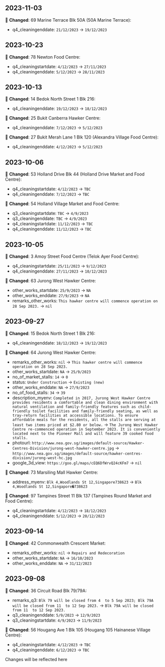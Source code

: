 ## 2023-11-03


🔵 **Changed**: 69 Marine Terrace Blk 50A (50A Marine Terrace):
  - q4_cleaningenddate: `21/12/2023` -> `19/12/2023`

## 2023-10-23


🔵 **Changed**: 78 Newton Food Centre:
  - q4_cleaningstartdate: `4/12/2023` -> `27/11/2023`
  - q4_cleaningenddate: `5/12/2023` -> `28/11/2023`

## 2023-10-13


🔵 **Changed**: 14 Bedok North Street 1 Blk 216:
  - q4_cleaningenddate: `19/12/2023` -> `18/12/2023`

🔵 **Changed**: 25 Bukit Canberra Hawker Centre:
  - q4_cleaningenddate: `7/12/2023` -> `5/12/2023`

🔵 **Changed**: 27 Bukit Merah Lane 1 Blk 120 (Alexandra Village Food Centre):
  - q4_cleaningenddate: `4/12/2023` -> `5/12/2023`

## 2023-10-06


🔵 **Changed**: 53 Holland Drive Blk 44 (Holland Drive Market and Food Centre):
  - q4_cleaningstartdate: `4/12/2023` -> `TBC`
  - q4_cleaningenddate: `7/12/2023` -> `TBC`

🔵 **Changed**: 54 Holland Village Market and Food Centre:
  - q3_cleaningstartdate: `TBC` -> `4/9/2023`
  - q3_cleaningenddate: `TBC` -> `4/9/2023`
  - q4_cleaningstartdate: `11/12/2023` -> `TBC`
  - q4_cleaningenddate: `11/12/2023` -> `TBC`

## 2023-10-05


🔵 **Changed**: 3 Amoy Street Food Centre (Telok Ayer Food Centre):
  - q4_cleaningstartdate: `25/11/2023` -> `9/12/2023`
  - q4_cleaningenddate: `27/11/2023` -> `10/12/2023`

🔵 **Changed**: 63 Jurong West Hawker Centre:
  - other_works_startdate: `25/9/2023` -> `NA`
  - other_works_enddate: `27/9/2023` -> `NA`
  - remarks_other_works: `This hawker centre will commence operation on 28 Sep 2023.` -> `nil`

## 2023-09-27


🔵 **Changed**: 15 Bedok North Street 1 Blk 216:
  - q4_cleaningenddate: `18/12/2023` -> `19/12/2023`

🔵 **Changed**: 64 Jurong West Hawker Centre:
  - remarks_other_works: `nil` -> `This hawker centre will commence operation on 28 Sep 2023.`
  - other_works_startdate: `NA` -> `25/9/2023`
  - no_of_market_stalls: `14` -> `0`
  - status: `Under Construction` -> `Existing (new)`
  - other_works_enddate: `NA` -> `27/9/2023`
  - no_of_food_stalls: `34` -> `39`
  - description_myenv: `Completed in 2017, Jurong West Hawker Centre provides residents a comfortable and clean dining environment with natural ventilation and family-friendly features such as child-friendly toilet facilities and family-friendly seating, as well as tray-return facilities at accessible locations. To ensure affordable meals for the residents, all the stalls are serving at least two items priced at $2.80 or below.` -> `The Jurong West Hawker Centre re-commenced operation in September 2023. It is conveniently located next to the Pioneer Mall and will feature 39 cooked food stalls.`
  - photourl: `http://www.nea.gov.sg/images/default-source/Hawker-Centres-Division/jurong-west-hawker-centre.jpg` -> `http://www.nea.gov.sg/images/default-source/hawker-centres-division/jurong-west-hc.jpg`
  - google_3d_view: `https://goo.gl/maps/cEQ6DfWrvQ24cKFm7` -> `nil`

🔵 **Changed**: 73 Marsiling Mall Hawker Centre:
  - address_myenv: `Blk 4,Woodlands St 12,Singapore738623` -> `Blk 4,Woodlands St 12,Singapore�738623`

🔵 **Changed**: 97 Tampines Street 11 Blk 137 (Tampines Round Market and Food Centre):
  - q4_cleaningstartdate: `4/12/2023` -> `18/12/2023`
  - q4_cleaningenddate: `5/12/2023` -> `20/12/2023`

## 2023-09-14


🔵 **Changed**: 42 Commonwealth Crescent Market:
  - remarks_other_works: `nil` -> `Repairs and Redecoration`
  - other_works_startdate: `NA` -> `16/10/2023`
  - other_works_enddate: `NA` -> `31/12/2023`

## 2023-09-08


🔵 **Changed**: 36 Circuit Road Blk 79/79A:
  - remarks_q3: `Blk 79 will be closed from 4  to 5 Sep 2023; Blk 79A will be closed from 11  to 12 Sep 2023.` -> `Blk 79A will be closed from 11  to 12 Sep 2023.`
  - q3_cleaningenddate: `5/9/2023` -> `12/9/2023`
  - q3_cleaningstartdate: `4/9/2023` -> `11/9/2023`

🔵 **Changed**: 56 Hougang Ave 1 Blk 105 (Hougang 105 Hainanese Village Centre):
  - q4_cleaningstartdate: `4/12/2023` -> `TBC`
  - q4_cleaningenddate: `6/12/2023` -> `TBC`

Changes will be reflected here